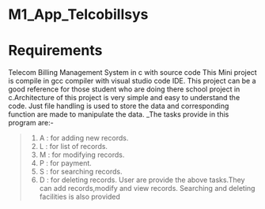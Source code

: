 # M1_App_Telcobillsys
# Requirements
Telecom Billing Management System in c with source code
This Mini project is compile in gcc compiler with visual studio code IDE. This project can be a good reference for those student who are doing there school project in c.Architecture of this project is very simple and easy to understand the code. Just file handling is used to store the data and corresponding function are made to manipulate the data.
_The tasks provide in this program are:-
>1. A : for adding new records.
>2. L : for list of records.
>3. M : for modifying records.
>4. P : for payment.
>5. S : for searching records.
>6. D : for deleting records.
> User are provide the above tasks.They can add records,modify and view records. Searching and deleting facilities is also provided
